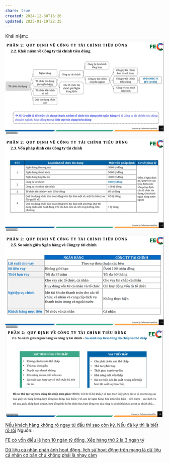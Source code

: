 ```yaml
---
share: true
created: 2024-12-30T16:26
updated: 2025-01-19T22:35
---
```

Khái niệm:: 
![Pasted image 20241230162607.png](../../../../../assets/attachments/Pasted%20image%2020241230162607.png)
![Pasted image 20241230162703.png](../../../../../assets/attachments/Pasted%20image%2020241230162703.png)
![Pasted image 20241230163248.png](../../../../../assets/attachments/Pasted%20image%2020241230163248.png)
![Pasted image 20241230163809.png](../../../../../assets/attachments/Pasted%20image%2020241230163809.png)

[Nếu khách hàng không rõ ngay từ đầu thì sao còn ký. Nếu đã ký thì là biết rõ rồi](../../../../../%F0%9F%93%9CT%C3%A0i%20nguy%C3%AAn/Ni%E1%BB%81m%20tin,%20di%E1%BB%85n%20ng%C3%B4n/Lu%E1%BA%ADt%20ph%C3%A1p/N%E1%BA%BFu%20kh%C3%A1ch%20h%C3%A0ng%20kh%C3%B4ng%20r%C3%B5%20ngay%20t%E1%BB%AB%20%C4%91%E1%BA%A7u%20th%C3%AC%20sao%20c%C3%B2n%20k%C3%BD.%20N%E1%BA%BFu%20%C4%91%C3%A3%20k%C3%BD%20th%C3%AC%20l%C3%A0%20bi%E1%BA%BFt%20r%C3%B5%20r%E1%BB%93i.md)
Nguồn:: 

[FE có vốn điều lệ hơn 10 ngàn tỷ đồng. Xếp hàng thứ 2 là 3 ngàn tỷ](./FE%20c%C3%B3%20v%E1%BB%91n%20%C4%91i%E1%BB%81u%20l%E1%BB%87%20h%C6%A1n%2010%20ng%C3%A0n%20t%E1%BB%B7%20%C4%91%E1%BB%93ng.%20X%E1%BA%BFp%20h%C3%A0ng%20th%E1%BB%A9%202%20l%C3%A0%203%20ng%C3%A0n%20t%E1%BB%B7.md)

[Dữ liệu cá nhân phản ánh hoạt động, lịch sử hoạt động trên mạng là dữ liệu cá nhân cơ bản chứ không phải là nhạy cảm](./D%E1%BB%AF%20li%E1%BB%87u%20c%C3%A1%20nh%C3%A2n%20ph%E1%BA%A3n%20%C3%A1nh%20ho%E1%BA%A1t%20%C4%91%E1%BB%99ng,%20l%E1%BB%8Bch%20s%E1%BB%AD%20ho%E1%BA%A1t%20%C4%91%E1%BB%99ng%20tr%C3%AAn%20m%E1%BA%A1ng%20l%C3%A0%20d%E1%BB%AF%20li%E1%BB%87u%20c%C3%A1%20nh%C3%A2n%20c%C6%A1%20b%E1%BA%A3n%20ch%E1%BB%A9%20kh%C3%B4ng%20ph%E1%BA%A3i%20l%C3%A0%20nh%E1%BA%A1y%20c%E1%BA%A3m.md)